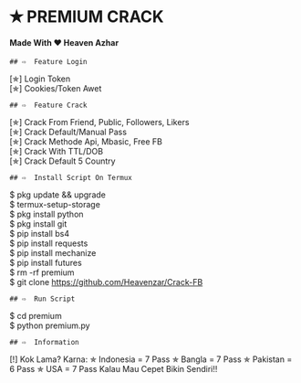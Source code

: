 # ✭ PREMIUM CRACK
#### Made With ❤️ Heaven Azhar
```
## ⇨  Feature Login
```
[✯] Login Token  
[✯] Cookies/Token Awet  
```
## ⇨  Feature Crack
```
[✯] Crack From Friend, Public, Followers, Likers    
[✯] Crack Default/Manual Pass  
[✯] Crack Methode Api, Mbasic, Free FB  
[✯] Crack With TTL/DOB  
[✯] Crack Default 5 Country
```
## ⇨  Install Script On Termux
```
$ pkg update && upgrade  
$ termux-setup-storage  
$ pkg install python  
$ pkg install git  
$ pip install bs4  
$ pip install requests  
$ pip install mechanize  
$ pip install futures  
$ rm -rf premium  
$ git clone https://github.com/Heavenzar/Crack-FB  
```
## ⇨  Run Script
```
$ cd premium  
$ python premium.py  
```
## ⇨  Information
```
[!] Kok Lama? Karna:
✯ Indonesia = 7 Pass
✯ Bangla = 7 Pass
✯ Pakistan = 6 Pass
✯ USA = 7 Pass
Kalau Mau Cepet Bikin Sendiri!!
